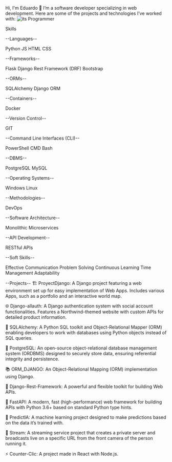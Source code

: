 Hi, I'm Eduardo 👋
I’m a software developer specializing in web development. Here are some of the projects and technologies I’ve worked with:
![its Programmer](https://images3.memedroid.com/images/UPLOADED983/62d8ffe1d7445.jpeg)

Skills

--Languages--

Python
JS
HTML
CSS

--Frameworks--

Flask
Django Rest Framework (DRF)
Bootstrap

--ORMs--

SQLAlchemy
Django ORM

--Containers--

Docker

--Version Control--

GIT

--Command Line Interfaces (CLI)--

PowerShell
CMD
Bash

--DBMS--

PostgreSQL
MySQL

--Operating Systems--

Windows
Linux

--Methodologies--

DevOps

--Software Architecture--

Monolithic
Microservices

--API Development--

RESTful APIs

--Soft Skills--

Effective Communication
Problem Solving
Continuous Learning
Time Management
Adaptability



--Projects--
🏗️ ProyectDjango: A Django project featuring a web environment set up for easy implementation of Web Apps. Includes various Apps, such as a portfolio and an interactive world map.

🌐 Django-allauth: A Django authentication system with social account functionalities. Features a Northwind-themed website with custom APIs for detailed product information.

🚀 SQLAlchemy: A Python SQL toolkit and Object-Relational Mapper (ORM) enabling developers to work with databases using Python objects instead of SQL queries.

🧠 PostgreSQL: An open-source object-relational database management system (ORDBMS) designed to securely store data, ensuring referential integrity and persistence.

📚 ORM_DJANGO: An Object-Relational Mapping (ORM) implementation using Django.

💬 Django-Rest-Framework: A powerful and flexible toolkit for building Web APIs.

🚀 FastAPI: A modern, fast (high-performance) web framework for building APIs with Python 3.6+ based on standard Python type hints.

🧠 PredictIA: A machine learning project designed to make predictions based on the data it’s trained with.

🎥 Stream: A streaming service project that creates a private server and broadcasts live on a specific URL from the front camera of the person running it.

⚡ Counter-Clic: A project made in React with Node.js.
